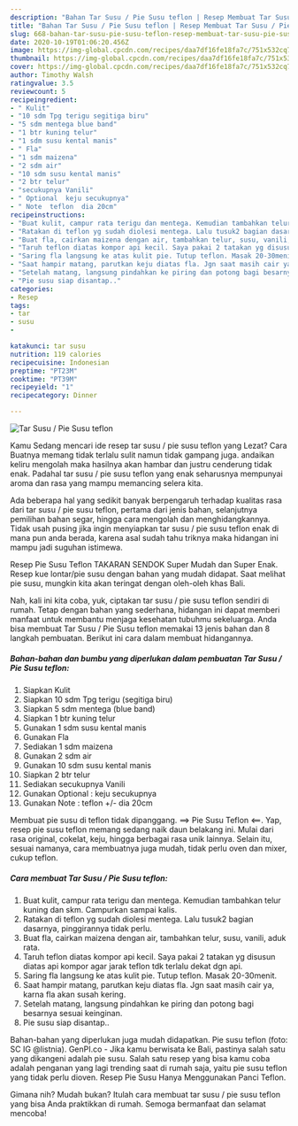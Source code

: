 ```yaml
---
description: "Bahan Tar Susu / Pie Susu teflon | Resep Membuat Tar Susu / Pie Susu teflon Yang Enak Dan Mudah"
title: "Bahan Tar Susu / Pie Susu teflon | Resep Membuat Tar Susu / Pie Susu teflon Yang Enak Dan Mudah"
slug: 668-bahan-tar-susu-pie-susu-teflon-resep-membuat-tar-susu-pie-susu-teflon-yang-enak-dan-mudah
date: 2020-10-19T01:06:20.456Z
image: https://img-global.cpcdn.com/recipes/daa7df16fe18fa7c/751x532cq70/tar-susu-pie-susu-teflon-foto-resep-utama.jpg
thumbnail: https://img-global.cpcdn.com/recipes/daa7df16fe18fa7c/751x532cq70/tar-susu-pie-susu-teflon-foto-resep-utama.jpg
cover: https://img-global.cpcdn.com/recipes/daa7df16fe18fa7c/751x532cq70/tar-susu-pie-susu-teflon-foto-resep-utama.jpg
author: Timothy Walsh
ratingvalue: 3.5
reviewcount: 5
recipeingredient:
- " Kulit"
- "10 sdm Tpg terigu segitiga biru"
- "5 sdm mentega blue band"
- "1 btr kuning telur"
- "1 sdm susu kental manis"
- " Fla"
- "1 sdm maizena"
- "2 sdm air"
- "10 sdm susu kental manis"
- "2 btr telur"
- "secukupnya Vanili"
- " Optional  keju secukupnya"
- " Note  teflon  dia 20cm"
recipeinstructions:
- "Buat kulit, campur rata terigu dan mentega. Kemudian tambahkan telur kuning dan skm. Campurkan sampai kalis."
- "Ratakan di teflon yg sudah diolesi mentega. Lalu tusuk2 bagian dasarnya, pinggirannya tidak perlu."
- "Buat fla, cairkan maizena dengan air, tambahkan telur, susu, vanili, aduk rata."
- "Taruh teflon diatas kompor api kecil. Saya pakai 2 tatakan yg disusun diatas api kompor agar jarak teflon tdk terlalu dekat dgn api."
- "Saring fla langsung ke atas kulit pie. Tutup teflon. Masak 20-30menit."
- "Saat hampir matang, parutkan keju diatas fla. Jgn saat masih cair ya, karna fla akan susah kering."
- "Setelah matang, langsung pindahkan ke piring dan potong bagi besarnya sesuai keinginan."
- "Pie susu siap disantap.."
categories:
- Resep
tags:
- tar
- susu
- 

katakunci: tar susu  
nutrition: 119 calories
recipecuisine: Indonesian
preptime: "PT23M"
cooktime: "PT39M"
recipeyield: "1"
recipecategory: Dinner

---
```



![Tar Susu / Pie Susu teflon](https://img-global.cpcdn.com/recipes/daa7df16fe18fa7c/751x532cq70/tar-susu-pie-susu-teflon-foto-resep-utama.jpg)

Kamu Sedang mencari ide resep tar susu / pie susu teflon yang Lezat? Cara Buatnya memang tidak terlalu sulit namun tidak gampang juga. andaikan keliru mengolah maka hasilnya akan hambar dan justru cenderung tidak enak. Padahal tar susu / pie susu teflon yang enak seharusnya mempunyai aroma dan rasa yang mampu memancing selera kita.

Ada beberapa hal yang sedikit banyak berpengaruh terhadap kualitas rasa dari tar susu / pie susu teflon, pertama dari jenis bahan, selanjutnya pemilihan bahan segar, hingga cara mengolah dan menghidangkannya. Tidak usah pusing jika ingin menyiapkan tar susu / pie susu teflon enak di mana pun anda berada, karena asal sudah tahu triknya maka hidangan ini mampu jadi suguhan istimewa.

Resep Pie Susu Teflon TAKARAN SENDOK Super Mudah dan Super Enak. Resep kue lontar/pie susu dengan bahan yang mudah didapat. Saat melihat pie susu, mungkin kita akan teringat dengan oleh-oleh khas Bali.


Nah, kali ini kita coba, yuk, ciptakan tar susu / pie susu teflon sendiri di rumah. Tetap dengan bahan yang sederhana, hidangan ini dapat memberi manfaat untuk membantu menjaga kesehatan tubuhmu sekeluarga. Anda bisa membuat Tar Susu / Pie Susu teflon memakai 13 jenis bahan dan 8 langkah pembuatan. Berikut ini cara dalam membuat hidangannya.

<!--inarticleads1-->

##### Bahan-bahan dan bumbu yang diperlukan dalam pembuatan Tar Susu / Pie Susu teflon:

1. Siapkan  Kulit
1. Siapkan 10 sdm Tpg terigu (segitiga biru)
1. Siapkan 5 sdm mentega (blue band)
1. Siapkan 1 btr kuning telur
1. Gunakan 1 sdm susu kental manis
1. Gunakan  Fla
1. Sediakan 1 sdm maizena
1. Gunakan 2 sdm air
1. Gunakan 10 sdm susu kental manis
1. Siapkan 2 btr telur
1. Sediakan secukupnya Vanili
1. Gunakan  Optional : keju secukupnya
1. Gunakan  Note : teflon +/- dia 20cm


Membuat pie susu di teflon tidak dipanggang. ==&gt; Pie Susu Teflon &lt;==. Yap, resep pie susu teflon memang sedang naik daun belakang ini. Mulai dari rasa original, cokelat, keju, hingga berbagai rasa unik lainnya. Selain itu, sesuai namanya, cara membuatnya juga mudah, tidak perlu oven dan mixer, cukup teflon. 

<!--inarticleads2-->

##### Cara membuat Tar Susu / Pie Susu teflon:

1. Buat kulit, campur rata terigu dan mentega. Kemudian tambahkan telur kuning dan skm. Campurkan sampai kalis.
1. Ratakan di teflon yg sudah diolesi mentega. Lalu tusuk2 bagian dasarnya, pinggirannya tidak perlu.
1. Buat fla, cairkan maizena dengan air, tambahkan telur, susu, vanili, aduk rata.
1. Taruh teflon diatas kompor api kecil. Saya pakai 2 tatakan yg disusun diatas api kompor agar jarak teflon tdk terlalu dekat dgn api.
1. Saring fla langsung ke atas kulit pie. Tutup teflon. Masak 20-30menit.
1. Saat hampir matang, parutkan keju diatas fla. Jgn saat masih cair ya, karna fla akan susah kering.
1. Setelah matang, langsung pindahkan ke piring dan potong bagi besarnya sesuai keinginan.
1. Pie susu siap disantap..


Bahan-bahan yang diperlukan juga mudah didapatkan. Pie susu teflon (foto: SC IG @listnia). GenPI.co - Jika kamu berwisata ke Bali, pastinya salah satu yang dikangeni adalah pie susu. Salah satu resep yang bisa kamu coba adalah penganan yang lagi trending saat di rumah saja, yaitu pie susu teflon yang tidak perlu dioven. Resep Pie Susu Hanya Menggunakan Panci Teflon. 

Gimana nih? Mudah bukan? Itulah cara membuat tar susu / pie susu teflon yang bisa Anda praktikkan di rumah. Semoga bermanfaat dan selamat mencoba!

